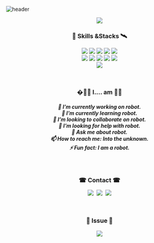 ![header](https://capsule-render.vercel.app/api?type=soft&color=auto&height=150&section=header&text=YeongJunKim&fontSize=70&animation=twinkling)

<!--
![header](https://capsule-render.vercel.app/api?type=slice&color=gradient&height=160&section=header&text=Hi!%20I'm%Colson!&fontAlign=50&fontAlignY=70&fontSize=90&fontColor=000000)
-->


<p align="center">
<a href="https://hits.seeyoufarm.com"><img src="https://hits.seeyoufarm.com/api/count/incr/badge.svg?url=https%3A%2F%2Fgithub.com%2FYeongJunKim&count_bg=%2379C83D&title_bg=%23555555&icon=&icon_color=%23E7E7E7&title=hits&edge_flat=false"/></a>
</p>

<h3 align="center">🚀 Skills &Stacks 🛰</h3>

<p align="center">
<img src="https://img.shields.io/badge/Python-3766AB?style=for-the-badge&logo=Python&logoColor=white"/></a>
<img src="https://img.shields.io/badge/C-A8B9CC?style=for-the-badge&logo=C&logoColor=white"/></a>
<img src="https://img.shields.io/badge/C++-00599C?style=for-the-badge&logo=C%2B%2B&logoColor=white"/></a>
<img src="https://img.shields.io/badge/CSharp-239120?style=for-the-badge&logo=CSharp&logoColor=white"/></a>
<img src="https://img.shields.io/badge/Matlab-232340?style=for-the-badge&logo=&logoColor=white"/></a>
<br>
<img src="https://img.shields.io/badge/ROS-22314E?style=for-the-badge&logo=ROS&logoColor=white"/></a>
<img src="https://img.shields.io/badge/STMicroelectronics-03234B?style=for-the-badge&logo=STMicroelectronics&logoColor=white"/></a>
<img src="https://img.shields.io/badge/Unity-000000?style=for-the-badge&logo=Unity&logoColor=white"/></a>
<img src="https://img.shields.io/badge/Autodesk/Inventor-0696D7?style=for-the-badge&logo=Autodesk&logoColor=white"/></a>
<img src="https://img.shields.io/badge/PADS-344133?style=for-the-badge&logo=&logoColor=white"/></a>
<br>
<img src="https://img.shields.io/badge/QT-41CD52?style=for-the-badge&logo=Qt&logoColor=white"/></a>
</p>

<br>

<h3 align="center">�🤷‍♀️ I.... am 🤷‍♂️</h3>
<h5 align="center"> 🔭 I’m currently working on robot. <br>
🌱 I’m currently learning robot. <br>
👯 I’m looking to collaborate on robot. <br>
🤔 I’m looking for help with robot. <br>
💬 Ask me about robot. <br>
📫 How to reach me: Into the unknown. <br>
⚡ Fun fact: I am a robot. </h5>

<br>

<h3 align="center"> ☎ Contact ☎ </h3>
<p align="center">
  <a href="https://www.youtube.com/channel/UCVGnVztdbq1ZCPItX1hdQHA"><img src="https://img.shields.io/badge/Youtube-FF0000?style=for-the-badge&logo=Youtube&logoColor=white&link=https://www.youtube.com/channel/UCVGnVztdbq1ZCPItX1hdQHA"/></a>&nbsp
  <a href="https://www.instagram.com/__yeongjun/"><img src="https://img.shields.io/badge/Instagram-E4405F?style=for-the-badge&logo=Instagram&logoColor=white&link=https://www.instagram.com/__yeongjun/"/></a>&nbsp
  <a href="mailto:dud3722000@naver.com"><img src="https://img.shields.io/badge/Gmail-d14836?style=for-the-badge&logo=Gmail&logoColor=white&link=dud3722000@naver.com"/></a>
</p>
<br>

<h3 align="center"> 🎃 Issue 🎃 </h3>
<p align="center">
  <a href="https://github.com/YeongJunKim/issue/issues/"><img src="https://img.shields.io/badge/Git-F05032?style=for-the-badge&logo=Git&logoColor=white&link=https://github.com/YeongJunKim/issue/issues"/></a>
</p>











<!--
**YeongJunKim/YeongJunKim** is a ✨ _special_ ✨ repository because its `README.md` (this file) appears on your GitHub profile.

Here are some ideas to get you started:

- 🔭 I’m currently working on ...
- 🌱 I’m currently learning ...
- 👯 I’m looking to collaborate on ...
- 🤔 I’m looking for help with ...
- 💬 Ask me about ...
- 📫 How to reach me: ...
- 😄 Pronouns: ...
- ⚡ Fun fact: ...
-->
                 
                
